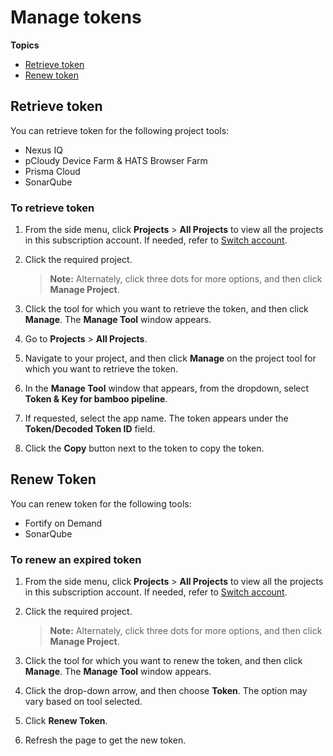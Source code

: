 # Manage tokens

**Topics**

- [Retrieve token](#retrieve-token)
- [Renew token](#renew-token)


## Retrieve token 

You can retrieve token for the following project tools:  

<!--- Fortify on Demand -->

- Nexus IQ
- pCloudy Device Farm & HATS Browser Farm
- Prisma Cloud
- SonarQube


### To retrieve token

1. From the side menu, click **Projects** > **All Projects** to view all the projects in this subscription account. If needed, refer to [Switch account](manage-account).
1. Click the required project.
    > **Note:** Alternately, click three dots for more options, and then click **Manage Project**.
1. Click the tool for which you want to retrieve the token, and then click **Manage**.
    The **Manage Tool** window appears. 

1. Go to **Projects** > **All Projects**.

    <!--<kbd>![All Projects](./images/portal-projects-all-projects.png)</kbd>-->

1. Navigate to your project, and then click **Manage** on the project tool for which you want to retrieve the token. 
1. In the **Manage Tool** window that appears, from the dropdown, select **Token & Key for bamboo pipeline**. 
1. If requested, select the app name.
    The token appears under the **Token/Decoded Token ID** field. 
1. Click the **Copy** button next to the token to copy the token.

## Renew Token

You can renew token for the following tools:
- Fortify on Demand
- SonarQube

### To renew an expired token


1. From the side menu, click **Projects** > **All Projects** to view all the projects in this subscription account. If needed, refer to [Switch account](manage-account).
1. Click the required project.
    > **Note:** Alternately, click three dots for more options, and then click **Manage Project**.
1. Click the tool for which you want to renew the token, and then click **Manage**.
    The **Manage Tool** window appears. 

1. Click the drop-down arrow, and then choose **Token**. The option may vary based on tool selected.

1. Click **Renew Token**.
1. Refresh the page to get the new token. 

<!--
    <kbd>![Renew Token](./images/renew-token.png ':size=75%')</kbd>
    A message appears, indicating that the token renewal is in progress. 

    <kbd>![Renew Token In Progress](./images/renew-token-inprogress.png ':size=75%')</kbd>
-->

